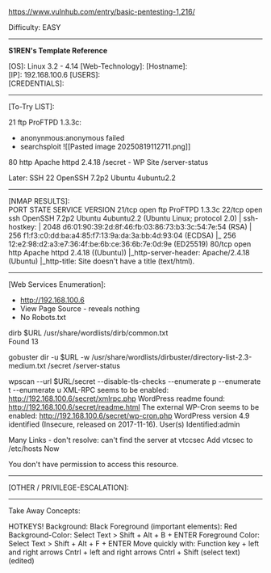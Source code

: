 https://www.vulnhub.com/entry/basic-pentesting-1,216/

Difficulty: EASY


---

**S1REN's Template Reference**

\[OS]: Linux 3.2 - 4.14
\[Web-Technology]: 
\[Hostname]:  
\[IP]:  192.168.100.6 
\[USERS]:   
\[CREDENTIALS]:  

---
\[To-Try LIST]:  

21 ftp     ProFTPD 1.3.3c:
- anonynmous:anonymous failed
- searchsploit
![[Pasted image 20250819112711.png]]

80 http    Apache httpd 2.4.18
/secret - WP Site 
/server-status

Later:
SSH 22 OpenSSH 7.2p2 Ubuntu 4ubuntu2.2


---
\[NMAP RESULTS]:  
PORT   STATE SERVICE VERSION
21/tcp open  ftp     ProFTPD 1.3.3c
22/tcp open  ssh     OpenSSH 7.2p2 Ubuntu 4ubuntu2.2 (Ubuntu Linux; protocol 2.0)
| ssh-hostkey: 
|   2048 d6:01:90:39:2d:8f:46:fb:03:86:73:b3:3c:54:7e:54 (RSA)
|   256 f1:f3:c0:dd:ba:a4:85:f7:13:9a:da:3a:bb:4d:93:04 (ECDSA)
|_  256 12:e2:98:d2:a3:e7:36:4f:be:6b:ce:36:6b:7e:0d:9e (ED25519)
80/tcp open  http    Apache httpd 2.4.18 ((Ubuntu))
|_http-server-header: Apache/2.4.18 (Ubuntu)
|_http-title: Site doesn't have a title (text/html).


--- 

\[Web Services Enumeration]:   

-  http://192.168.100.6 
- View Page Source - reveals nothing
- No Robots.txt

dirb $URL /usr/share/wordlists/dirb/common.txt  
Found 13

gobuster dir -u $URL -w /usr/share/wordlists/dirbuster/directory-list-2.3-medium.txt 
/secret
/server-status 

wpscan --url $URL/secret --disable-tls-checks --enumerate p --enumerate t --enumerate u
XML-RPC seems to be enabled: http://192.168.100.6/secret/xmlrpc.php
WordPress readme found: http://192.168.100.6/secret/readme.html
The external WP-Cron seems to be enabled: http://192.168.100.6/secret/wp-cron.php
WordPress version 4.9 identified (Insecure, released on 2017-11-16).
User(s) Identified:admin


Many Links - don't resolve: can't find the server at vtccsec
Add vtcsec to /etc/hosts
Now 


<p>You don't have permission to access this resource.</p>


---


\[OTHER / PRIVILEGE-ESCALATION]:   

--- 
Take Away Concepts: 



HOTKEYS! 
Background: Black 
Foreground (important elements): Red 
Background-Color: Select Text > Shift + Alt + B + ENTER 
Foreground Color: Select Text > Shift + Alt + F + ENTER 
Move quickly with: Function key + left and right arrows 
Cntrl + left and right arrows 
Cntrl + Shift (select text) (edited)

